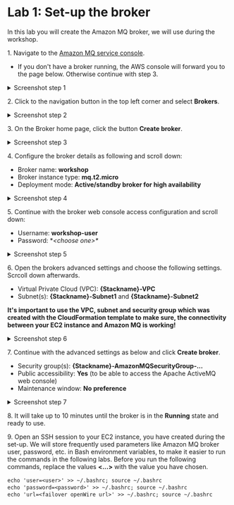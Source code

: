 # Lab 1: Set-up the broker

In this lab you will create the Amazon MQ broker, we will use during the workshop.

1\. Navigate to the [Amazon MQ service console](https://console.aws.amazon.com/amazon-mq).
* If you don't have a broker running, the AWS console will forward you to the page below. Otherwise continue with step 3.
<details><summary>Screenshot step 1</summary><p>

![Amazon MQ workshop lab 1 step 1](/images/broker-set-up-Step1.png)

</p></details><p/>


2\. Click to the navigation button in the top left corner and select **Brokers**.
<details><summary>Screenshot step 2</summary><p>

![Amazon MQ workshop lab 1 step 2](/images/broker-set-up-Step2.png)

</p></details><p/>


3\. On the Broker home page, click the button **Create broker**.
<details><summary>Screenshot step 3</summary><p>

![Amazon MQ workshop lab 1 step 3](/images/broker-set-up-Step3.png)

</p></details><p/>


4\. Configure the broker details as following and scroll down:
  * Broker name: **workshop**
  * Broker instance type: **mq.t2.micro**
  * Deployment mode: **Active/standby broker for high availability**
<details><summary>Screenshot step 4</summary><p>

![Amazon MQ workshop lab 1 step 4](/images/broker-set-up-Step4.png)

</p></details><p/>


5\. Continue with the broker web console access configuration and scroll down:
  * Username: **workshop-user**
  * Password: **\<choose one>\**
<details><summary>Screenshot step 5</summary><p>

![Amazon MQ workshop lab 1 step 5](/images/broker-set-up-Step5.png)

</p></details><p/>


6\. Open the brokers advanced settings and choose the following settings. Scrcoll down afterwards.
  * Virtual Private Cloud (VPC): **{Stackname}-VPC**
  * Subnet(s): **{Stackname}-Subnet1** and **{Stackname}-Subnet2**

**It's important to use the VPC, subnet and security group which was created with the CloudFormation template to make sure, the connectivity between your EC2 instance and Amazon MQ is working!**
<details><summary>Screenshot step 6</summary><p>

![Amazon MQ workshop lab 1 step 6](/images/broker-set-up-Step6.png)

</p></details><p/>


7\. Continue with the advanced settings as below and click **Create broker**.
  * Security group(s): **{Stackname}-AmazonMQSecurityGroup-...**
  * Public accessibility: **Yes** (to be able to access the Apache ActiveMQ web console)
  * Maintenance window: **No preference**
<details><summary>Screenshot step 7</summary><p>

![Amazon MQ workshop lab 1 step 7](/images/broker-set-up-Step7.png)

</p></details><p/>


8\. It will take up to 10 minutes until the broker is in the **Running** state and ready to use.

9\. Open an SSH session to your EC2 instance, you have created during the set-up. We will store frequently used parameters like Amazon MQ broker user, password, etc. in Bash environment variables, to make it easier to run the commands in the following labs. Before you run the following commands, replace the values **<...>** with the value you have chosen. 

```
echo 'user=<user>' >> ~/.bashrc; source ~/.bashrc
echo 'password=<password>' >> ~/.bashrc; source ~/.bashrc
echo 'url=<failover openWire url>' >> ~/.bashrc; source ~/.bashrc
```
